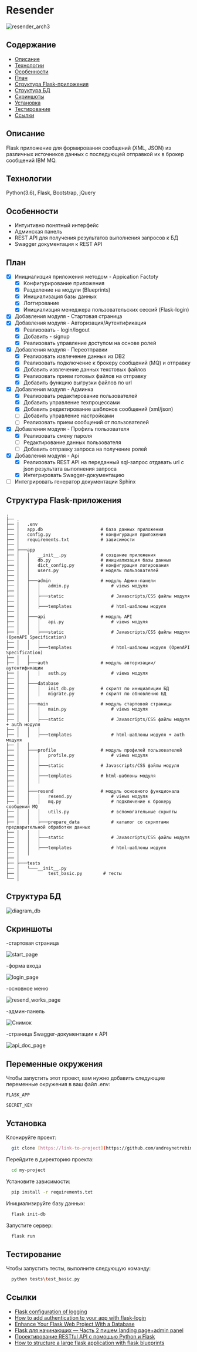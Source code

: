 # Resender
![resender_arch3](https://github.com/user-attachments/assets/ad5aa124-2052-4115-bf84-8ccc5b423013)

## Содержание

- [Описание](#описание)
- [Технологии](#технологии)
- [Особенности](#особенности)
- [План](#план)
- [Структура Flask-приложения](#структура-Flask-приложения)
- [Структура БД](#структура-БД)
- [Скриншоты](#скриншоты)
- [Установка](#установка)
- [Тестирование](#тестирование)
- [Ссылки](#ссылки)

## Описание

Flask приложение для формирования сообщений (XML, JSON) из различных источников данных с последующей отправкой их в брокер сообщений IBM MQ.

## Технологии

Python(3.6), Flask, Bootstrap, jQuery

## Особенности

- Интуитивно понятный интерфейс
- Админская панель
- REST API для получения результатов выполнения запросов к БД
- Swagger документация к REST API

## План

- [x] Инициализция приложения методом - Appication Factoty
    - [x] Конфигурирование приложения
    - [x] Разделение на модули (Blueprints)
    - [x] Инициализация базы данных
    - [x] Логгирование
    - [x] Инициализция менеджера пользовательских сессий (Flask-login)
- [x] Добавления модуля -  Стартовая страница
- [x] Добавления модуля -  Авторизация/Аутентификация
    - [x] Реализовать - login/logout
    - [x] Добавить - signup
    - [x] Реализовать управление доступом на основе ролей
- [x] Добавления модуля -  Переотправки
    - [x] Реализовать извлечение данных из DB2
    - [x] Реализовать подключение к брокеру сообщений (MQ) и отправку
    - [x] Добавить извлечение данных текстовых файлов
    - [x] Реализовать прием готовых файлов на отправку
    - [x] Добавить функцию выгрузки файлов по url
- [x] Добавления модуля -  Админка
    - [x] Реализовать редактирование пользователей
    - [x] Добавить управление техпроцессами
    - [x] Добавить редактирование шаблонов сообщений (xml/json)
    - [ ] Добавить управление настройками
    - [ ] Реализовать прием сообщений от пользователей
- [x] Добавления модуля -  Профиль пользователя
    - [x] Реализовать смену пароля 
    - [ ] Редактирование данных пользователя
    - [ ] Добавить отправку запроса на получение ролей 
- [x] Добавления модуля -  Api
    - [x] Реализовать REST API на переданный sql-запрос отдавать url с json результата выполнения запроса
    - [x] Интегрировать Swagger-документацию
- [ ] Интегрировать генератор документации Sphinx

## Структура Flask-приложения
```
.
├── .
├── │   .env                        
├── │   app.db                      # база данных приложения  
├── │   config.py                   # конфигурация приложения
├── │   requirements.txt            # зависимости
├── │
├── ├───app
├── │   │   __init__.py             # создание приложения
├── │   │   db.py                   # инициализация базы данных
├── │   │   dict_config.py          # конфигурация логирования
├── │   │   users.py                # модель пользователей
├── │   │
├── │   ├───admin                   # модуль Админ-панели
├── │   │   │   admin.py                # views модуля
├── │   │   │
├── │   │   ├───static                  # Javascripts/CSS файлы модуля
├── │   │   │
├── │   │   ├───templates               # html-шаблоны модуля  
├── │   │
├── │   ├───api                     # модуль API   
├── │   │   │   api.py                  # views модуля  
├── │   │   │
├── │   │   ├───static                  # Javascripts/CSS файлы модуля (OpenAPI Specification)
├── │   │   │
├── │   │   ├───templates               # html-шаблоны модуля (OpenAPI Specification)
├── │   │
├── │   ├───auth                    # модуль авторизации/аутентификации
├── │   │   │   auth.py                 # views модуля
├── │   │
├── │   ├───database
├── │   │   │   init_db.py          # скрипт по инициалиции БД  
├── │   │   │   migrate.py          # скрипт по обновлению БД
├── │   │
├── │   ├───main                    # модуль стартовой страницы
├── │   │   │   main.py                 # views модуля
├── │   │   │
├── │   │   ├───static                  # Javascripts/CSS файлы модуля + auth модуля
├── │   │   │
├── │   │   ├───templates               # html-шаблоны модуля + auth модуля
├── │   │
├── │   ├───profile                 # модуль профилей пользователей
├── │   │   │   profile.py              # views модуля
├── │   │   │
├── │   │   ├───static              # Javascripts/CSS файлы модуля
├── │   │   │
├── │   │   ├───templates           # html-шаблоны модуля
├── │   │   │
├── │   │
├── │   ├───resend                  # модуль основного функционала
├── │   │   │   resend.py               # views модуля
├── │   │   │   mq.py                   # подключение к брокеру сообщений MQ
├── │   │   │   utils.py                # вспомогательные скрипты
├── │   │   │
├── │   │   ├───prepare_data            # каталог со скриптами предварительной обработки данных
├── │   │   │
├── │   │   ├───static                  # Javascripts/CSS файлы модуля             
├── │   │   │
├── │   │   ├───templates               # html-шаблоны модуля
├── │   │
├── │
├── ├───tests
├── │   └───__init__.py
├── │           test_basic.py        # тесты
└── │
```

## Структура БД

![diagram_db](https://github.com/user-attachments/assets/1b065ab0-ebce-4d52-a9c0-364802ad1301)

## Скриншоты
-стартовая страница

![start_page](https://github.com/user-attachments/assets/560ec36c-4136-48a4-a413-1a57b3cd9a78)

-форма входа

![login_page](https://github.com/user-attachments/assets/444737c4-bdcf-4956-8c5f-ec4800675080)

-основное меню

![resend_works_page](https://github.com/user-attachments/assets/68984976-4f0b-4ee5-8800-2db543df7848)

-админ-панель

![Снимок](https://github.com/user-attachments/assets/37b70aa2-d124-4d0f-aa39-06435ea533c5)

-страница Swagger-документации к API

![api_doc_page](https://github.com/user-attachments/assets/20418d5f-704b-4a5c-8c24-45c6a1c001b1)


## Переменные окружения

Чтобы запустить этот проект, вам нужно добавить следующие переменные окружения в ваш файл .env:

`FLASK_APP`

`SECRET_KEY`


## Установка

Клонируйте проект:

```bash
  git clone [https://link-to-project](https://github.com/andreynetrebin/resender_app.git)
```
Перейдите в директорию проекта:

```bash
  cd my-project
```

Установите зависимости:

```bash
  pip install -r requirements.txt
```

Инициализируйте базу данных:

```bash
  flask init-db
```

Запустите сервер:

```bash
  flask run
```

## Тестирование

Чтобы запустить тесты, выполните следующую команду:

```bash
  python tests\test_basic.py
```

## Ссылки

 - [Flask configuration of logging](https://flask.palletsprojects.com/en/3.0.x/logging/#basic-configuration)
 - [How to add authentication to your app with flask-login](https://www.digitalocean.com/community/tutorials/how-to-add-authentication-to-your-app-with-flask-login)
 - [Enhance Your Flask Web Project With a Database](https://realpython.com/flask-database/)
 - [Flask для начинающих — Часть 2 пишем landing page+admin panel](https://habr.com/ru/articles/784770/)
 - [Проектирование RESTful API с помощью Python и Flask](https://habr.com/ru/articles/246699/)
 - [How to structure a large flask application with flask blueprints](https://www.digitalocean.com/community/tutorials/how-to-structure-a-large-flask-application-with-flask-blueprints-and-flask-sqlalchemy)
